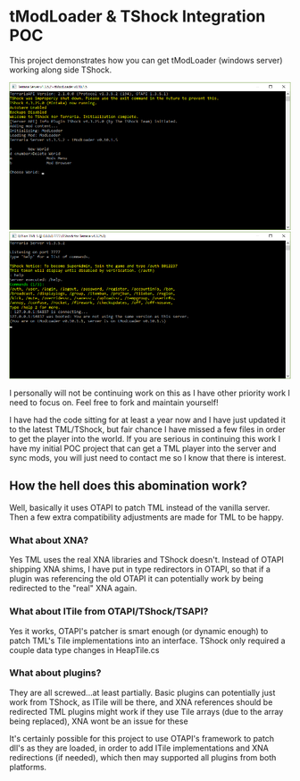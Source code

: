 # tModLoader & TShock Integration POC

This project demonstrates how you can get tModLoader (windows server) working along side TShock.

![Alt text](/Screenshots/ts_and_tml.png?raw=true "TML & TShock ")
![Alt text](/Screenshots/ts_cmd_tml_pc.png?raw=true "Optional Title")

I personally will not be continuing work on this as I have other priority work I need to focus on. 
Feel free to fork and maintain yourself!

I have had the code sitting for at least a year now and I have just updated it to the latest TML/TShock, but fair chance I have missed a few files in order to get the player into the world.
If you are serious in continuing this work I have my initial POC project that can get a TML player into the server and sync mods, you will just need to contact me so I know that there is interest.

## How the hell does this abomination work?
Well, basically it uses OTAPI to patch TML instead of the vanilla server. Then a few extra compatibility adjustments are made for TML to be happy.

### What about XNA?
Yes TML uses the real XNA libraries and TShock doesn't.
Instead of OTAPI shipping XNA shims, I have put in type redirectors in OTAPI, so that if a plugin was referencing the old OTAPI it can potentially work by being redirected to the "real" XNA again.

### What about ITile from OTAPI/TShock/TSAPI?
Yes it works, OTAPI's patcher is smart enough (or dynamic enough) to patch TML's Tile implementations into an interface. TShock only required a couple data type changes in HeapTile.cs

### What about plugins?
They are all screwed...at least partially. 
Basic plugins can potentially just work from TShock, as ITile will be there, and XNA references should be redirected
TML plugins might work if they use Tile arrays (due to the array being replaced), XNA wont be an issue for these

It's certainly possible for this project to use OTAPI's framework to patch dll's as they are loaded, in order to add ITile implementations and XNA redirections (if needed), which then may supported all plugins from both platforms.